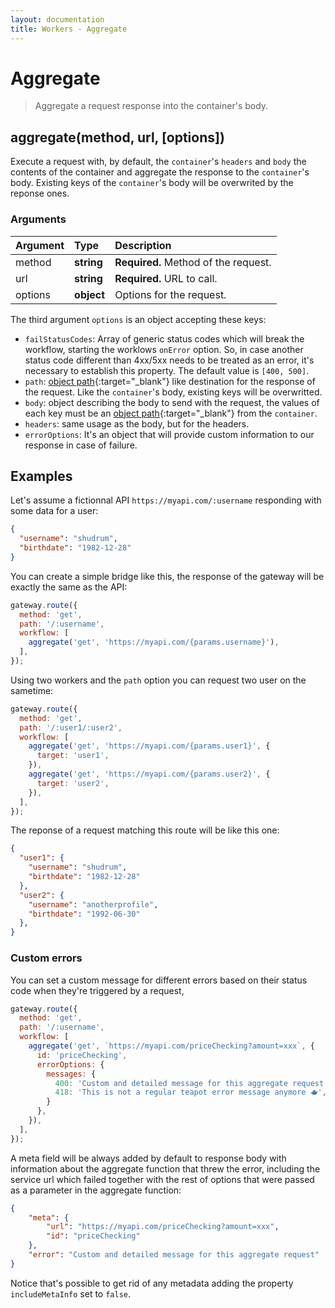 ```yaml
---
layout: documentation
title: Workers - Aggregate
---
```


# Aggregate

> Aggregate a request response into the container's body.

## aggregate(method, url, [options])

Execute a request with, by default, the `container`'s `headers` and `body` the contents of the
container and aggregate the response to the `container`'s body. Existing keys of the `container`'s
body will be overwrited by the reponse ones.

### Arguments

| Argument | Type       | Description                                 |
| :------- | :--------- | :------------------------------------------ |
| method   | **string** | **Required.** Method of the request.        |
| url      | **string** | **Required.** URL to call.                  |
| options  | **object** | Options for the request.                    |

The third argument `options` is an object accepting these keys:

 - `failStatusCodes`: Array of generic status codes which will break the workflow, starting the
 worklows `onError` option. So, in case another status code different than 4xx/5xx needs to be treated as an error, it's necessary to establish this property. The default value is `[400, 500]`.
 - `path`: [object path](https://github.com/mariocasciaro/object-path){:target="_blank"} like
 destination for the response of the request. Like the `container`'s body, existing keys will be
 overwritted.
 - `body`: object describing the body to send with the request, the values of each key must be an
 [object path](https://github.com/mariocasciaro/object-path){:target="_blank"} from the `container`.
 - `headers`: same usage as the body, but for the headers.
 - `errorOptions`: It's an object that will provide custom information to our response in case of failure.

## Examples

Let's assume a fictionnal API `https://myapi.com/:username` responding with some data for a user:

```json
{
  "username": "shudrum",
  "birthdate": "1982-12-28"
}
```

You can create a simple bridge like this, the response of the gateway will be exactly the same as
the API:

```js
gateway.route({
  method: 'get',
  path: '/:username',
  workflow: [
    aggregate('get', 'https://myapi.com/{params.username}'),
  ],
});
```

Using two workers and the `path` option you can request two user on the sametime:

```js
gateway.route({
  method: 'get',
  path: '/:user1/:user2',
  workflow: [
    aggregate('get', 'https://myapi.com/{params.user1}', {
      target: 'user1',
    }),
    aggregate('get', 'https://myapi.com/{params.user2}', {
      target: 'user2',
    }),
  ],
});
```

The reponse of a request matching this route will be like this one:

```json
{
  "user1": {
    "username": "shudrum",
    "birthdate": "1982-12-28"
  },
  "user2": {
    "username": "anotherprofile",
    "birthdate": "1992-06-30"
  },
}
```

### Custom errors

You can set a custom message for different errors based on their status code when they're triggered by a request,

```js
gateway.route({
  method: 'get',
  path: '/:username',
  workflow: [
    aggregate('get', `https://myapi.com/priceChecking?amount=xxx`, {
      id: 'priceChecking',
      errorOptions: {
        messages: {
          400: 'Custom and detailed message for this aggregate request',
          418: 'This is not a regular teapot error message anymore 🫖',
        }
      },
    }),
  ],
});
```

A meta field will be always added by default to response body with information about the aggregate function that threw the error, including the service url which failed together with the rest of options that were passed as a parameter in the aggregate function:

```json
{
    "meta": {
        "url": "https://myapi.com/priceChecking?amount=xxx",
        "id": "priceChecking"
    },
    "error": "Custom and detailed message for this aggregate request"
}
```

Notice that's possible to get rid of any metadata adding the property `includeMetaInfo` set to `false`.